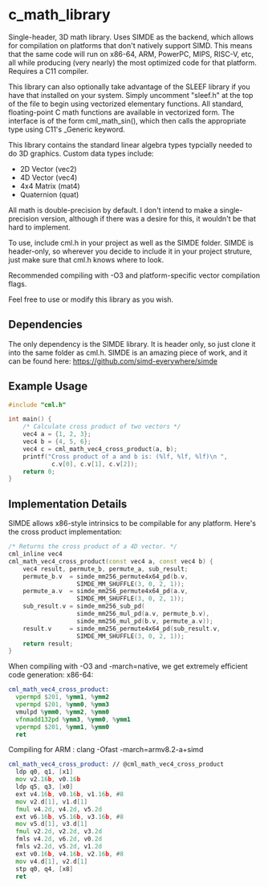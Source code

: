 # c_math_library
Single-header, 3D math library. Uses SIMDE as the backend, which allows for compilation on platforms that don't natively support SIMD. This means that the same code will run on x86-64, ARM, PowerPC, MIPS, RISC-V, etc, all while producing (very nearly) the most optimized code for that platform. Requires a C11 compiler.

This library can also optionally take advantage of the SLEEF library if you have that installed on your system. Simply uncomment "sleef.h" at the top of the file to begin using vectorized elementary functions. All standard, floating-point C math functions are available in vectorized form. The interface is of the form cml_math_sin(), which then calls the appropriate type using C11's _Generic keyword. 

This library contains the standard linear algebra types typcially needed to do 3D graphics. Custom data types include:
 - 2D Vector  (vec2)
 - 4D Vector  (vec4)
 - 4x4 Matrix (mat4)
 - Quaternion (quat)

All math is double-precision by default. I don't intend to make a single-precision version, although if there was a desire for this, it wouldn't be that hard to implement.

To use, include cml.h in your project as well as the SIMDE folder. SIMDE is header-only, so wherever you decide to include it in your project struture, just make sure that cml.h knows where to look.

Recommended compiling with -O3 and platform-specific vector compilation flags.

Feel free to use or modify this library as you wish.

## Dependencies
The only dependency is the SIMDE library. It is header only, so just clone it into the same folder as cml.h. SIMDE is an amazing piece of work, and it can be found here: https://github.com/simd-everywhere/simde

## Example Usage
~~~cpp
#include "cml.h"

int main() {
    /* Calculate cross product of two vectors */
    vec4 a = {1, 2, 3};
    vec4 b = {4, 5, 6};
    vec4 c = cml_math_vec4_cross_product(a, b);
    printf("Cross product of a and b is: (%lf, %lf, %lf)\n ", 
            c.v[0], c.v[1], c.v[2]);
    return 0;
}
~~~

## Implementation Details
SIMDE allows x86-style intrinsics to be compilable for any platform. Here's the cross product implementation:
~~~cpp
/* Returns the cross product of a 4D vector. */
cml_inline vec4 
cml_math_vec4_cross_product(const vec4 a, const vec4 b) {
    vec4 result, permute_b, permute_a, sub_result;
    permute_b.v  = simde_mm256_permute4x64_pd(b.v, 
                   SIMDE_MM_SHUFFLE(3, 0, 2, 1));
    permute_a.v  = simde_mm256_permute4x64_pd(a.v, 
                   SIMDE_MM_SHUFFLE(3, 0, 2, 1));
    sub_result.v = simde_mm256_sub_pd(
                   simde_mm256_mul_pd(a.v, permute_b.v), 
                   simde_mm256_mul_pd(b.v, permute_a.v));
    result.v     = simde_mm256_permute4x64_pd(sub_result.v, 
                   SIMDE_MM_SHUFFLE(3, 0, 2, 1));
    return result;
}
~~~

When compiling with -O3 and -march=native, we get extremely efficient code generation:
x86-64:
~~~asm
cml_math_vec4_cross_product:
  vpermpd $201, %ymm1, %ymm2
  vpermpd $201, %ymm0, %ymm3
  vmulpd %ymm0, %ymm2, %ymm0
  vfnmadd132pd %ymm3, %ymm0, %ymm1
  vpermpd $201, %ymm1, %ymm0
  ret
~~~
Compiling for ARM : clang -Ofast -march=armv8.2-a+simd
~~~asm
cml_math_vec4_cross_product: // @cml_math_vec4_cross_product
  ldp q0, q1, [x1]
  mov v2.16b, v0.16b
  ldp q5, q3, [x0]
  ext v4.16b, v0.16b, v1.16b, #8
  mov v2.d[1], v1.d[1]
  fmul v4.2d, v4.2d, v5.2d
  ext v6.16b, v5.16b, v3.16b, #8
  mov v5.d[1], v3.d[1]
  fmul v2.2d, v2.2d, v3.2d
  fmls v4.2d, v6.2d, v0.2d
  fmls v2.2d, v5.2d, v1.2d
  ext v0.16b, v4.16b, v2.16b, #8
  mov v4.d[1], v2.d[1]
  stp q0, q4, [x8]
  ret
  ~~~
